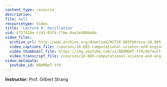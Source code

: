 ```yaml
---
content_type: resource
description: ''
file: null
resourcetype: Video
title: 'Lecture 9: Oscillation'
uid: 4727418e-cc91-03f4-f7ee-8ee3ed90debb
video_files:
  archive_url: http://www.archive.org/download/MIT18.085F08/ocw-18.085-f08-lec09_300k.mp4
  video_captions_file: /courses/18-085-computational-science-and-engineering-i-fall-2008/e4afb3c331ea5c98a37a701563b76fcd_0BAMQmT-tf0.vtt
  video_thumbnail_file: https://img.youtube.com/vi/0BAMQmT-tf0/default.jpg
  video_transcript_file: /courses/18-085-computational-science-and-engineering-i-fall-2008/6c49b53161f131140a0bd9385ec860be_0BAMQmT-tf0.pdf
video_metadata:
  youtube_id: 0BAMQmT-tf0
---
```


**Instructor:** Prof. Gilbert Strang